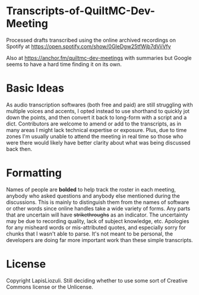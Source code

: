 # Transcripts-of-QuiltMC-Dev-Meeting

Processed drafts transcribed using the online archived recordings on Spotify at https://open.spotify.com/show/0GIeDgw25tfWjb7dViiVfy

Also at https://anchor.fm/quiltmc-dev-meetings with summaries but Google seems to have a hard time finding it on its own.

# Basic Ideas

As audio transcription softwares (both free and paid) are still struggling with multiple voices and accents, I opted instead to use shorthand to quickly jot down the points, and then convert it back to long-form with a script and a dict.
Contributors are welcome to amend or add to the transcripts, as in many areas I might lack technical expertise or exposure. Plus, due to time zones I'm usually unable to attend the meeting in real time so those who were there would likely have better clarity about what was being discussed back then.

# Formatting

Names of people are **bolded** to help track the roster in each meeting, anybody who asked questions and anybody else mentioned during the discussions. This is mainly to distinguish them from the names of software or other words since online handles take a wide variety of forms.
Any parts that are uncertain will have ~~strikethroughs~~ as an indicator. The uncertainty may be due to recording quality, lack of subject knowledge, etc. Apologies for any misheard words or mis-attributed quotes, and especially sorry for chunks that I wasn't able to parse. It's not meant to be personal, the developers are doing far more important work than these simple transcripts.

# License

Copyright LapisLiozuli. Still deciding whether to use some sort of Creative Commons license or the Unlicense.
